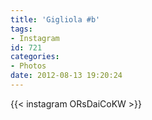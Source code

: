 ```yaml
---
title: 'Gigliola #b'
tags:
- Instagram
id: 721
categories:
- Photos
date: 2012-08-13 19:20:24
---
```


{{< instagram ORsDaiCoKW >}}
